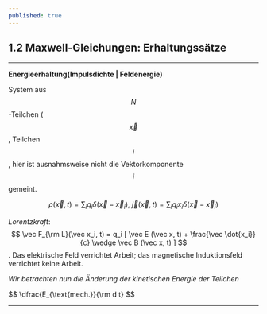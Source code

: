 ```yaml
---
published: true
---
```

## 1.2 Maxwell-Gleichungen: Erhaltungssätze

----
**Energieerhaltung(Impulsdichte | Feldenergie)**

System aus $$ N $$-Teilchen ($$\vec x$$, Teilchen $$ i$$, hier ist ausnahmsweise nicht die Vektorkomponente $$ i $$ gemeint.

$$ \rho(\vec x , t) = \sum_i q_i \delta(\vec x - \vec x_i), \ \vec j(\vec x, t) = \sum_i q_i x_i \delta(\vec x - \vec x_i)$$

_Lorentzkraft_: $$ \vec F_{\rm L}(\vec x_i, t) = q_i [ \vec E (\vec x, t) + \frac{\vec \dot{x_i}}{c} \wedge \vec B (\vec  x, t) ] $$ . Das elektrische Feld verrichtet Arbeit; das magnetische Induktionsfeld verrichtet keine Arbeit.

_Wir betrachten nun die Änderung der kinetischen Energie der Teilchen_

$$ \dfrac{E_{\text{mech.}}{\rm d t} $$

----
